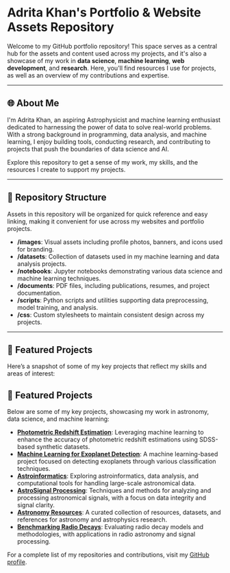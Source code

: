 # Adrita Khan's Portfolio & Website Assets Repository

Welcome to my GitHub portfolio repository! This space serves as a central hub for the assets and content used across my projects, and it's also a showcase of my work in **data science**, **machine learning**, **web development**, and **research**. Here, you'll find resources I use for projects, as well as an overview of my contributions and expertise.

---

## 🌐 About Me

I'm Adrita Khan, an aspiring Astrophysicist and machine learning enthusiast dedicated to harnessing the power of data to solve real-world problems. With a strong background in programming, data analysis, and machine learning, I enjoy building tools, conducting research, and contributing to projects that push the boundaries of data science and AI.

Explore this repository to get a sense of my work, my skills, and the resources I create to support my projects.

---

## 📂 Repository Structure

Assets in this repository will be organized for quick reference and easy linking, making it convenient for use across my websites and portfolio projects.

- **/images**: Visual assets including profile photos, banners, and icons used for branding.
- **/datasets**: Collection of datasets used in my machine learning and data analysis projects.
- **/notebooks**: Jupyter notebooks demonstrating various data science and machine learning techniques.
- **/documents**: PDF files, including publications, resumes, and project documentation.
- **/scripts**: Python scripts and utilities supporting data preprocessing, model training, and analysis.
- **/css**: Custom stylesheets to maintain consistent design across my projects.

---

## 📜 Featured Projects

Here’s a snapshot of some of my key projects that reflect my skills and areas of interest:

## 📜 Featured Projects

Below are some of my key projects, showcasing my work in astronomy, data science, and machine learning:

- **[Photometric Redshift Estimation](https://github.com/Adrita-Khan/AstroPhotoZ)**: Leveraging machine learning to enhance the accuracy of photometric redshift estimations using SDSS-based synthetic datasets.
- **[Machine Learning for Exoplanet Detection](https://github.com/Adrita-Khan/ExoplanetDetectionML)**: A machine learning-based project focused on detecting exoplanets through various classification techniques.
- **[Astroinformatics](https://github.com/Adrita-Khan/Astroinformatics)**: Exploring astroinformatics, data analysis, and computational tools for handling large-scale astronomical data.
- **[AstroSignal Processing](https://github.com/Adrita-Khan/AstroSignal)**: Techniques and methods for analyzing and processing astronomical signals, with a focus on data integrity and signal clarity.
- **[Astronomy Resources](https://github.com/Adrita-Khan/Astro_Resources)**: A curated collection of resources, datasets, and references for astronomy and astrophysics research.
- **[Benchmarking Radio Decays](https://github.com/Adrita-Khan/Benchmarking_RadioDecays)**: Evaluating radio decay models and methodologies, with applications in radio astronomy and signal processing.

For a complete list of my repositories and contributions, visit my [GitHub profile](https://github.com/Adrita-Khan).


